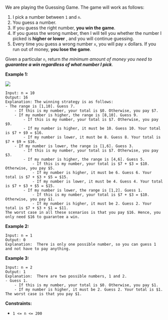 We are playing the Guessing Game. The game will work as follows:

  1. I pick a number between `1` and `n`.
  2. You guess a number.
  3. If you guess the right number, **you win the game**.
  4. If you guess the wrong number, then I will tell you whether the number I picked is **higher or lower** , and you will continue guessing.
  5. Every time you guess a wrong number `x`, you will pay `x` dollars. If you run out of money, **you lose the game**.

Given a particular `n`, return  _the minimum amount of money you need to
**guarantee a win regardless of what number I pick**_.



**Example 1:**

![](https://assets.leetcode.com/uploads/2020/09/10/graph.png)

    
    
    Input: n = 10
    Output: 16
    Explanation: The winning strategy is as follows:
    - The range is [1,10]. Guess 7.
        - If this is my number, your total is $0. Otherwise, you pay $7.
        - If my number is higher, the range is [8,10]. Guess 9.
            - If this is my number, your total is $7. Otherwise, you pay $9.
            - If my number is higher, it must be 10. Guess 10. Your total is $7 + $9 = $16.
            - If my number is lower, it must be 8. Guess 8. Your total is $7 + $9 = $16.
        - If my number is lower, the range is [1,6]. Guess 3.
            - If this is my number, your total is $7. Otherwise, you pay $3.
            - If my number is higher, the range is [4,6]. Guess 5.
                - If this is my number, your total is $7 + $3 = $10. Otherwise, you pay $5.
                - If my number is higher, it must be 6. Guess 6. Your total is $7 + $3 + $5 = $15.
                - If my number is lower, it must be 4. Guess 4. Your total is $7 + $3 + $5 = $15.
            - If my number is lower, the range is [1,2]. Guess 1.
                - If this is my number, your total is $7 + $3 = $10. Otherwise, you pay $1.
                - If my number is higher, it must be 2. Guess 2. Your total is $7 + $3 + $1 = $11.
    The worst case in all these scenarios is that you pay $16. Hence, you only need $16 to guarantee a win.
    

**Example 2:**

    
    
    Input: n = 1
    Output: 0
    Explanation:  There is only one possible number, so you can guess 1 and not have to pay anything.
    

**Example 3:**

    
    
    Input: n = 2
    Output: 1
    Explanation:  There are two possible numbers, 1 and 2.
    - Guess 1.
        - If this is my number, your total is $0. Otherwise, you pay $1.
        - If my number is higher, it must be 2. Guess 2. Your total is $1.
    The worst case is that you pay $1.
    



**Constraints:**

  * `1 <= n <= 200`

